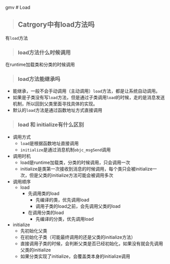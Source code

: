 gmv                          # Load

> ## Catrgory中有load方法吗

有`load`方法

> ### load方法什么时候调用

在runtime加载类和分类的时候调用

> ### load方法能继承吗

* 能继承，一般不会手动调用（主动调用）`load`方法，都是让系统自动调用。
* 如果是子类没有写`load`方法，但是通过子类调用`load`的时候，走的是消息发送机制，所以回到父类里面寻找具体的实现。
* 默认的`load`方法是通过函数地址方式直接调用

> ### load 和 initialize有什么区别

* 调用方式
  * `load`是根据函数地址直接调用
  * `initialize`是通过消息机制`objc_msgSend`调用
* 调用时机
  * load是runtime加载类，分类的时候调用，只会调用一次
  * initialize是类第一次接收到消息的时候调用，每个类只会被initialize一次，但是父类的initialize方法可能会被调用多次
* 调用顺序
  * load
    * 先调用类的load
      * 先编译的类，优先调用load
      * 调用子类的load之前，会先调用父类的load
    * 在调用分类的load
      * 先编译的分类，优先调用load
 * initialize
    * 先初始化父类         
    * 在初始化子类（可能最终调用的还是父类的initialize方法）
    * 直接调用子类的时候，会判断父类是否已经初始化，如果没有就会先调用父类的initialize
    * 如果分类实现了initialize，会覆盖类本身的initialize调用

